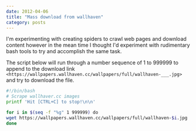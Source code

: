 ```yaml
---
date: 2012-04-06
title: "Mass download from wallhaven"
category: posts
---
```


I'm experimenting with creating spiders to crawl web pages and download content however in the mean time I thought I'd experiment with rudimentary bash tools to try and accomplish the same task.

The script below will run through a number sequence of 1 to 999999 to append to the download link `<https://wallpapers.wallhaven.cc/wallpapers/full/wallhaven-___.jpg>` and try to download the file.

```bash
#!/bin/bash
# Scrape wallhaver.cc images
printf 'Hit [CTRL+C] to stop!\n\n'

for i in $(seq -f "%g" 1 999999) do 
wget https://wallpapers.wallhaven.cc/wallpapers/full/wallhaven-$i.jpg 
done
```